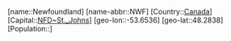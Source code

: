 ﻿---
location: [48.2838,-53.6536]
type: State
tags:
- geo/State


SpocWebEntityId: 36007
isDeleted: false
confidential: public

---
[name::Newfoundland]
[name-abbr::NWF]
[Country::[Canada](geo/Continent/North-America/Canada.md)]
[Capital::[NFD~St._Johns](geo/Continent/North-America/Canada/NFD~St._Johns.md)]
[geo-lon::-53.6536]
[geo-lat::48.2838]
[Population::]

